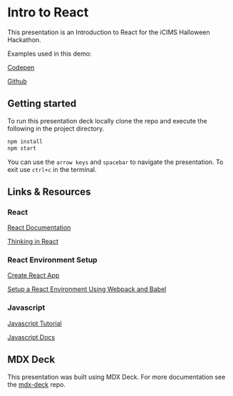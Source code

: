 
# Intro to React

This presentation is an Introduction to React for the iCIMS Halloween Hackathon.

Examples used in this demo:

[Codepen](https://codepen.io/carlito_platanito/project/editor/DONGa)

[Github](https://github.com/iCIMS-inc/intro-to-react)

## Getting started

To run this presentation deck locally clone the repo and execute the following in the project directory.

```sh
npm install
npm start
```

You can use the `arrow keys` and `spacebar` to navigate the presentation. To exit use `ctrl+c` in the terminal.

## Links & Resources

### React

[React Documentation](https://reactjs.org/)

[Thinking in React](https://reactjs.org/docs/thinking-in-react.html)

### React Environment Setup

[Create React App](https://github.com/facebook/create-react-app)

[Setup a React Environment Using Webpack and Babel](https://scotch.io/tutorials/setup-a-react-environment-using-webpack-and-babel)

### Javascript

[Javascript Tutorial](https://developer.mozilla.org/en-US/docs/Web/JavaScript/A_re-introduction_to_JavaScript)

[Javascript Docs](https://developer.mozilla.org/en-US/docs/Web/JavaScript)

## MDX Deck

This presentation was built using MDX Deck. For more documentation see the [mdx-deck][] repo.

[mdx-deck]: https://github.com/jxnblk/mdx-deck
